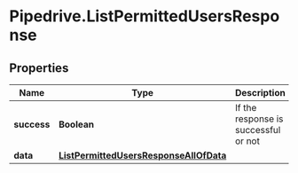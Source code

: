 # Pipedrive.ListPermittedUsersResponse

## Properties

Name | Type | Description | Notes
------------ | ------------- | ------------- | -------------
**success** | **Boolean** | If the response is successful or not | [optional] 
**data** | [**ListPermittedUsersResponseAllOfData**](ListPermittedUsersResponseAllOfData.md) |  | [optional] 


